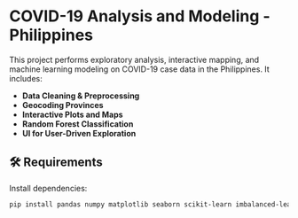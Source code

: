 # COVID-19 Analysis and Modeling - Philippines

This project performs exploratory analysis, interactive mapping, and machine learning modeling on COVID-19 case data in the Philippines. It includes:

- **Data Cleaning & Preprocessing**
- **Geocoding Provinces**
- **Interactive Plots and Maps**
- **Random Forest Classification**
- **UI for User-Driven Exploration**

## 🛠 Requirements

Install dependencies:

```bash
pip install pandas numpy matplotlib seaborn scikit-learn imbalanced-learn geopy plotly folium ipywidgets
